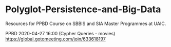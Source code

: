 # Polyglot-Persistence-and-Big-Data
Resources for PPBD Course on SBBIS and SIA Master Programmes at UAIC.


PPBD 2020-04-27 16:00 (Cypher Queries - movies)
https://global.gotomeeting.com/join/633618197

